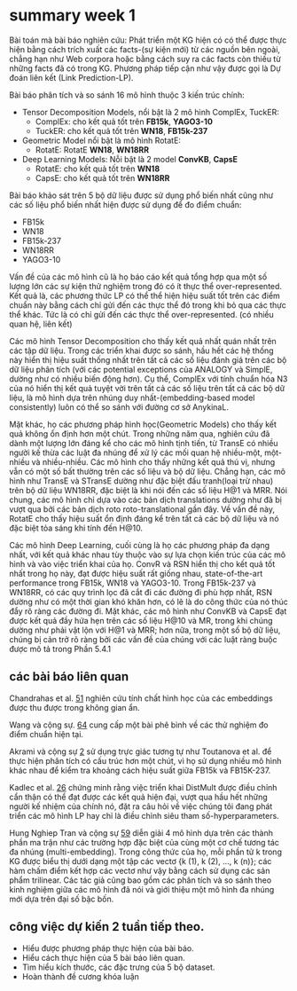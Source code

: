 # summary week 1
Bài toán mà bài báo nghiên cứu: Phát triển một KG hiện có có thể được thực hiện bằng cách trích xuất các facts-(sự kiện mới) từ các nguồn bên ngoài, chẳng hạn như Web corpora hoặc bằng cách suy ra các facts còn thiếu từ những facts đã có trong KG. Phương pháp tiếp cận như vậy được gọi là Dự đoán liên kết (Link Prediction-LP).

Bài báo phân tích và so sánh 16 mô hình thuộc 3 kiến trúc chính:
* Tensor Decomposition Models, nổi bật là 2 mô hình ComplEx, TuckER:
    * ComplEx: cho kết quả tốt trên **FB15k**, **YAGO3-10**
    * TuckER: cho kết quả tốt trên **WN18**, **FB15k-237**
* Geometric Model nổi bật là mô hình RotatE:
    * RotatE: RotatE **WN18**, **WN18RR**
* Deep Learning	Models: Nỗi bật là 2 model **ConvKB**, **CapsE**
    * RotatE: cho kết quả tốt trên **WN18**
    * CapsE: cho kết quả tốt trên **WN18RR**

Bài báo khảo sát trên 5 bộ dữ liệu được sử dụng phổ biến nhất cũng như các số liệu phổ biến nhất hiện được sử dụng để đo điểm chuẩn:
* FB15k
* WN18
* FB15k-237
* WN18RR
* YAGO3-10

Vấn đề của các mô hình cũ là họ báo cáo kết quả tổng hợp qua một số lượng lớn các sự kiện thử nghiệm trong đó có ít thực thể over-represented. Kết quả là, các phương thức LP có thể thể hiện hiệu suất tốt trên các điểm chuẩn này bằng cách chỉ gửi đến các thực thể đó trong khi bỏ qua các thực thể khác. Tức là có chỉ gửi đến các thực thể over-represented. (có nhiều quan hệ, liên kết)

Các mô hình Tensor Decomposition cho thấy kết quả nhất quán nhất trên các tập dữ liệu. Trong các triển khai được so sánh, hầu hết các hệ thống này hiển thị hiệu suất thống nhất trên tất cả các số liệu đánh giá trên các bộ dữ liệu phân tích (với các potential exceptions của ANALOGY và SimplE, dường như có nhiều biến động hơn). Cụ thể, ComplEx với tính chuẩn hóa N3 của nó hiển thị kết quả tuyệt vời trên tất cả các số liệu trên tất cả các bộ dữ liệu, là mô hình dựa trên nhúng duy nhất-(embedding-based model consistently) luôn có thể so sánh với đường cơ sở AnykinaL.

Mặt khác, họ các phương pháp hình học(Geometric Models) cho thấy kết quả không ổn định hơn một chút. Trong những năm qua, nghiên cứu đã dành một lượng lớn đáng kể cho các mô hình tịnh tiến, từ TransE có nhiều người kế thừa các luật đa nhúng để xử lý các mối quan hệ nhiều-một, một-nhiều và nhiều-nhiều. Các mô hình cho thấy những kết quả thú vị, nhưng vẫn có một số bất thường trên các số liệu và bộ dữ liệu. Chẳng hạn, các mô hình như TransE và STransE dường như đặc biệt đấu tranh(loại trừ nhau) trên bộ dữ liệu WN18RR, đặc biệt là khi nói đến các số liệu H@1 và MRR. Nói chung, các mô hình chỉ dựa vào các bản dịch translations dường như đã bị vượt qua bởi các bản dịch roto roto-translational gần đây. Về vấn đề này, RotatE cho thấy hiệu suất ổn định đáng kể trên tất cả các bộ dữ liệu và nó đặc biệt tỏa sáng khi tính đến H@10.

Các mô hình Deep Learning, cuối cùng là họ các phương pháp đa dạng nhất, với kết quả khác nhau tùy thuộc vào sự lựa chọn kiến trúc của các mô hình và vào việc triển khai của họ. ConvR và RSN hiển thị cho kết quả tốt nhất trong họ này, đạt được hiệu suất rất giống nhau, state-of-the-art performance trong FB15k, WN18 và YAGO3-10. Trong FB15k-237 và WN18RR, có các quy trình lọc đã cắt đi các đường đi phù hợp nhất, RSN dường như có một thời gian khó khăn hơn, có lẽ là do công thức của nó thúc đẩy rõ ràng các đường đi. Mặt khác, các mô hình như ConvKB và CapsE đạt được kết quả đầy hứa hẹn trên các số liệu H@10 và MR, trong khi chúng dường như phải vật lộn với H@1 và MRR; hơn nữa, trong một số bộ dữ liệu, chúng bị cản trở rõ ràng bởi các vấn đề của chúng với các luật ràng buộc được mô tả trong Phần 5.4.1

## các bài báo liên quan
 Chandrahas et al. [51](../papers/51_Towards_Understanding_the_Geometry_of_Knowledge_Graph_Embeddings.pdf) nghiên cứu tính chất hình học của các embeddings được thu được trong không gian ẩn.

Wang và cộng sự. [64](../papers/64_On_Evaluating_Embedding_Models_for_Knowledge_Base_Completion.pdf) cung cấp một bài phê bình về các thử nghiệm đo điểm chuẩn hiện tại.

Akrami và cộng sự [2](../papers/2_Re-evaluating_Embedding-Based_Knowledg_Graph.pdf) sử dụng trực giác tương tự như Toutanova et al. để thực hiện phân tích có cấu trúc hơn một chút, vì họ sử dụng nhiều mô hình khác nhau để kiểm tra khoảng cách hiệu suất giữa FB15k và FB15K-237.

Kadlec et al. [26](../papers/26_Knowledge_Base_Completion_Bas_lines_Strike_Back.pdf) chứng minh rằng việc triển khai DistMult được điều chỉnh cẩn thận có thể đạt được các kết quả hiện đại, vượt qua hầu hết những người kế nhiệm của chính nó, đặt ra câu hỏi về việc chúng tôi đang phát triển các mô hình LP hay chỉ là điều chỉnh siêu tham số-hyperparameters.

Hung Nghiep Tran và cộng sự [59](../papers/59_Analyzing_Knowledge_Graph_Embedding_Methods_from_a_Multi-Embedding_Interaction_Perspective.pdf) diễn giải 4 mô hình dựa trên các thành phần ma trận như các trường hợp đặc biệt của cùng một cơ chế tương tác đa nhúng (multi-embedding). Trong công thức của họ, mỗi phần tử k trong KG được biểu thị dưới dạng một tập các vectơ {k (1), k (2), ..., k (n)}; các hàm chấm điểm kết hợp các vectơ như vậy bằng cách sử dụng các sản phẩm trilinear. Các tác giả cũng bao gồm các phân tích và so sánh theo kinh nghiệm giữa các mô hình đã nói và giới thiệu một mô hình đa nhúng mới dựa trên đại số bậc bốn.

## công việc dự kiến 2 tuần tiếp theo.
- Hiểu được phương pháp thực hiện của bài báo.
- Hiểu cách thực hiện của 5 bài báo liên quan.
- Tìm hiểu kích thước, các đặc trưng của 5 bộ dataset.
- Hoàn thành đề cương khóa luận